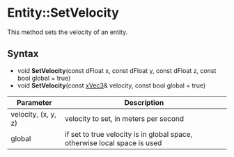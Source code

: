 # Entity::SetVelocity

This method sets the velocity of an entity.

## Syntax

- void **SetVelocity**(const dFloat x, const dFloat y, const dFloat z, const bool global = true)
- void **SetVelocity**(const [xVec3](xVec3.md)& velocity, const bool global = true)

| Parameter | Description |
| --- | --- |
| velocity, (x, y, z) | velocity to set, in meters per second |
| global | if set to true velocity is in global space, otherwise local space is used |
